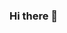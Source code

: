 ### Hi there 👋

<!--
**IshChoubey24/IshChoubey24** is a ✨ _special_ ✨ repository because its `README.md` (this file) appears on your GitHub profile.

Here are some ideas to get you started:

- 🔭 I’m currently working on Fronted Development & Data Structure.
- 🌱 I’m currently learning MERN.
- 👯 I’m looking to collaborate on Frontend Projects.
- 🤔 I’m looking for help with 
- 📫 How to reach me: [Twitter](https://twitter.com/ishchoubey_24) 
- 😄 Pronouns: ... He/Him
